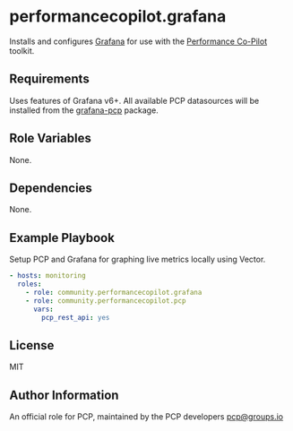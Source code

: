 # performancecopilot.grafana

Installs and configures [Grafana](https://grafana.com) for use with the [Performance Co-Pilot](https://pcp.io/) toolkit.

## Requirements

Uses features of Grafana v6+.  All available PCP datasources will be installed from the [grafana-pcp](https://github.com/performancecopilot/grafana-pcp) package.

## Role Variables

None.

## Dependencies

None.

## Example Playbook

Setup PCP and Grafana for graphing live metrics locally using Vector.

```yaml
- hosts: monitoring
  roles:
    - role: community.performancecopilot.grafana
    - role: community.performancecopilot.pcp
      vars:
        pcp_rest_api: yes
```

## License

MIT

## Author Information

An official role for PCP, maintained by the PCP developers <pcp@groups.io>
